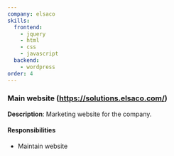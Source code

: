 ```yaml
---
company: elsaco
skills:
  frontend:
    - jquery
    - html
    - css
    - javascript
  backend:
    - wordpress
order: 4
---
```


### Main website (https://solutions.elsaco.com/)

**Description**: Marketing website for the company.

#### Responsibilities
- Maintain website

